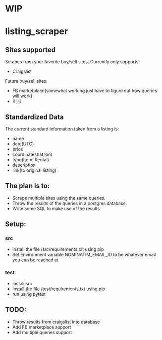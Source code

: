 # WIP 
# listing_scraper
## Sites supported
Scrapes from your favorite buy/sell sites. Currently only supports:
* Craigslist

Future buy/sell sites:
* FB marketplace(somewhat working just have to figure out how queries will work)
* Kijiji

## Standardized Data
The current standard information taken from a listing is:
* name
* date(UTC)
* price
* coordinates(lat,lon)
* type(Item, Rental)
* description
* link(to original listing)

## The plan is to:
* Scrape multiple sites using the same queries.
* Throw the results of the queries in a postgres database.
* Write some SQL to make use of the results

## Setup:
### src
* install the file /src/requirements.txt using pip 
* Set Environment variable NOMINATIM_EMAIL_ID to be whatever email you can be reached at

### test
* install src
* install the file /test/requirements.txt using pip 
* run using pytest

## TODO:
* Throw results from craigslist into database
* Add FB marketplace support
* Add multiple queries support
